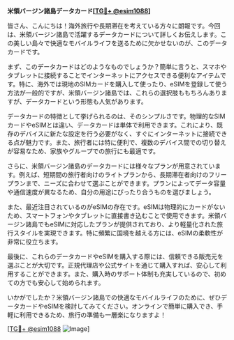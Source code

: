 **米領バージン諸島データカード[[TG💪+ @esim1088](https://t.me/s/esim1088)]**

皆さん、こんにちは！海外旅行や長期滞在を考えている方々に朗報です。今回は、米領バージン諸島で活躍するデータカードについて詳しくお伝えします。この美しい島々で快適なモバイルライフを送るために欠かせないのが、このデータカードです。

まず、このデータカードはどのようなものでしょうか？簡単に言うと、スマホやタブレットに接続することでインターネットにアクセスできる便利なアイテムです。特に、海外では現地のSIMカードを購入して使ったり、eSIMを登録して使う方法が一般的ですが、米領バージン諸島では、これらの選択肢ももちろんありますが、データカードという形態も人気があります。

データカードの特徴として挙げられるのは、そのシンプルさです。物理的なSIMカードやeSIMとは違い、データカードは単体で利用できます。これにより、既存のデバイスに新たな設定を行う必要がなく、すぐにインターネットに接続できる点が魅力です。また、旅行者には特に便利で、複数のデバイス間での切り替えが容易なため、家族やグループでの旅行にも最適です。

さらに、米領バージン諸島のデータカードには様々なプランが用意されています。例えば、短期間の旅行者向けのライトプランから、長期滞在者向けのフリープランまで、ニーズに合わせて選ぶことができます。プランによってデータ容量や通信速度が異なるため、自分の用途にぴったり合うものを選びましょう。

また、最近注目されているのがeSIMの存在です。eSIMは物理的にカードがないため、スマートフォンやタブレットに直接書き込むことで使用できます。米領バージン諸島でもeSIMに対応したプランが提供されており、より軽量化された旅行スタイルを実現できます。特に頻繁に国境を越える方には、eSIMの柔軟性が非常に役立ちます。

最後に、これらのデータカードやeSIMを購入する際には、信頼できる販売元を選ぶことが大切です。正規代理店や公式サイトを通じて購入すれば、安心して利用することができます。また、購入時のサポート体制も充実しているので、初めての方でも安心して始められます。

いかがでしたか？米領バージン諸島での快適なモバイルライフのために、ぜひデータカードやeSIMを検討してみてください。オンラインで簡単に購入でき、手軽に利用できるため、旅行の準備も一層楽になりますよ！

[[TG💪+ @esim1088](https://t.me/s/esim1088) ![Image](https://i.postimg.cc/Y0z9fWf4/image.png)]